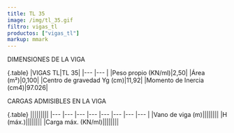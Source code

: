 ```yaml
---
title: TL 35
image: /img/tl_35.gif
filtro: vigas_tl
productos: ["vigas_tl"]
markup: mmark
---
```


DIMENSIONES DE LA VIGA

{.table}
|VIGAS TL|TL 35|
|--- |--- |
|Peso propio (KN/ml)|2,50|
|Área (m²)|0,100|
|Centro de gravedad Yg (cm)|11,92|
|Momento de Inercia (cm4)|97.026|


CARGAS ADMISIBLES EN LA VIGA

{.table}
|||||||||
|--- |--- |--- |--- |--- |--- |--- |--- |
|Vano de viga (m)||||||||
|H (máx.)||||||||
|Carga máx. (KN/ml)||||||||
